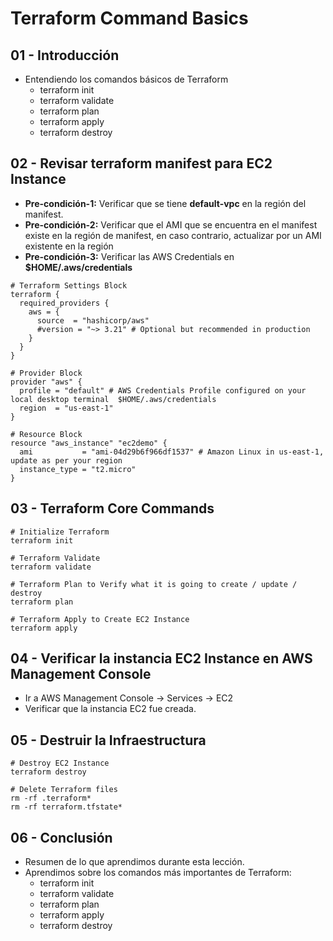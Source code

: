 # Terraform Command Basics

## 01 - Introducción
- Entendiendo los comandos básicos de Terraform
  - terraform init
  - terraform validate
  - terraform plan
  - terraform apply
  - terraform destroy      

## 02 - Revisar terraform manifest para EC2 Instance
- **Pre-condición-1:** Verificar que se tiene **default-vpc** en la región del manifest.
- **Pre-condición-2:** Verificar que el AMI que se encuentra en el manifest existe en la región de manifest, en caso contrario, actualizar por un AMI existente en la región
- **Pre-condición-3:** Verificar las AWS Credentials en **$HOME/.aws/credentials**
```t
# Terraform Settings Block
terraform {
  required_providers {
    aws = {
      source  = "hashicorp/aws"
      #version = "~> 3.21" # Optional but recommended in production
    }
  }
}

# Provider Block
provider "aws" {
  profile = "default" # AWS Credentials Profile configured on your local desktop terminal  $HOME/.aws/credentials
  region  = "us-east-1"
}

# Resource Block
resource "aws_instance" "ec2demo" {
  ami           = "ami-04d29b6f966df1537" # Amazon Linux in us-east-1, update as per your region
  instance_type = "t2.micro"
}
```

## 03 - Terraform Core Commands
```t
# Initialize Terraform
terraform init

# Terraform Validate
terraform validate

# Terraform Plan to Verify what it is going to create / update / destroy
terraform plan

# Terraform Apply to Create EC2 Instance
terraform apply 
```

## 04 - Verificar la instancia EC2 Instance en AWS Management Console
- Ir a AWS Management Console -> Services -> EC2
- Verificar que la instancia EC2 fue creada.



## 05 - Destruir la Infraestructura
```t
# Destroy EC2 Instance
terraform destroy

# Delete Terraform files 
rm -rf .terraform*
rm -rf terraform.tfstate*
```

## 06 - Conclusión
- Resumen de lo que aprendimos durante esta lección.
- Aprendimos sobre los comandos más importantes de Terraform:
  - terraform init
  - terraform validate
  - terraform plan
  - terraform apply
  - terraform destroy     



